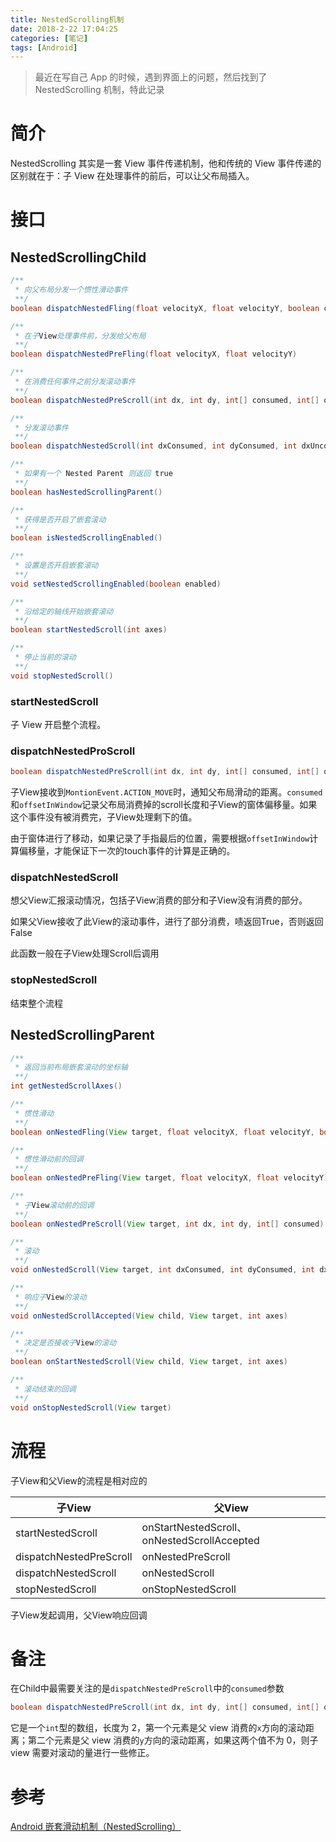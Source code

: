```yaml
---
title: NestedScrolling机制
date: 2018-2-22 17:04:25
categories: [笔记]
tags: [Android]
---
```

> 最近在写自己 App 的时候，遇到界面上的问题，然后找到了 NestedScrolling 机制，特此记录

# 简介

NestedScrolling 其实是一套 View 事件传递机制，他和传统的 View 事件传递的区别就在于：子 View  在处理事件的前后，可以让父布局插入。

# 接口

## NestedScrollingChild

```java
/**
 * 向父布局分发一个惯性滑动事件
 **/
boolean dispatchNestedFling(float velocityX, float velocityY, boolean consumed)
```

```java
/**
 * 在子View处理事件前，分发给父布局
 **/
boolean dispatchNestedPreFling(float velocityX, float velocityY)
```

```java
/**
 * 在消费任何事件之前分发滚动事件
 **/
boolean dispatchNestedPreScroll(int dx, int dy, int[] consumed, int[] offsetInWindow)
```

```java
/**
 * 分发滚动事件
 **/
boolean dispatchNestedScroll(int dxConsumed, int dyConsumed, int dxUnconsumed, int dyUnconsumed, int[] offsetInWindow)
```

```java
/**
 * 如果有一个 Nested Parent 则返回 true
 **/
boolean hasNestedScrollingParent()
```

```java
/**
 * 获得是否开启了嵌套滚动
 **/
boolean isNestedScrollingEnabled()
```

```java
/**
 * 设置是否开启嵌套滚动
 **/
void setNestedScrollingEnabled(boolean enabled)
```

```java
/**
 * 沿给定的轴线开始嵌套滚动
 **/
boolean startNestedScroll(int axes)
```

```java
/**
 * 停止当前的滚动
 **/
void stopNestedScroll()
```

### startNestedScroll

子 View 开启整个流程。

### dispatchNestedProScroll

```java
boolean dispatchNestedPreScroll(int dx, int dy, int[] consumed, int[] offsetInWindow)
```

子View接收到`MontionEvent.ACTION_MOVE`时，通知父布局滑动的距离。`consumed`和`offsetInWindow`记录父布局消费掉的scroll长度和子View的窗体偏移量。如果这个事件没有被消费完，子View处理剩下的值。

由于窗体进行了移动，如果记录了手指最后的位置，需要根据`offsetInWindow`计算偏移量，才能保证下一次的touch事件的计算是正确的。

### dispatchNestedScroll

想父View汇报滚动情况，包括子View消费的部分和子View没有消费的部分。

如果父View接收了此View的滚动事件，进行了部分消费，啧返回True，否则返回False

此函数一般在子View处理Scroll后调用

### stopNestedScroll

结束整个流程

## NestedScrollingParent

```java
/**
 * 返回当前布局嵌套滚动的坐标轴
 **/
int getNestedScrollAxes()
```
```java
/**
 * 惯性滑动
 **/
boolean onNestedFling(View target, float velocityX, float velocityY, boolean consumed)
```
```java
/**
 * 惯性滑动前的回调
 **/
boolean onNestedPreFling(View target, float velocityX, float velocityY)
```
```java
/**
 * 子View滚动前的回调
 **/
boolean onNestedPreScroll(View target, int dx, int dy, int[] consumed)
```
```java
/**
 * 滚动
 **/
void onNestedScroll(View target, int dxConsumed, int dyConsumed, int dxUnconsumed, int dyUnconsumed)
```
```java
/**
 * 响应子View的滚动
 **/
void onNestedScrollAccepted(View child, View target, int axes)
```
```java
/**
 * 决定是否接收子View的滚动
 **/
boolean onStartNestedScroll(View child, View target, int axes)
```
```java
/**
 * 滚动结束的回调
 **/
void onStopNestedScroll(View target)
```

# 流程

子View和父View的流程是相对应的

| 子View                  | 父View                                      |
| ----------------------- | ------------------------------------------- |
| startNestedScroll       | onStartNestedScroll、onNestedScrollAccepted |
| dispatchNestedPreScroll | onNestedPreScroll                           |
| dispatchNestedScroll    | onNestedScroll                              |
| stopNestedScroll        | onStopNestedScroll                          |

子View发起调用，父View响应回调

# 备注

在Child中最需要关注的是`dispatchNestedPreScroll`中的`consumed`参数

```java
boolean dispatchNestedPreScroll(int dx, int dy, int[] consumed, int[] offsetInWindow)
```

它是一个`int`型的数组，长度为 2，第一个元素是父 view 消费的`x`方向的滚动距离；第二个元素是父 view 消费的`y`方向的滚动距离，如果这两个值不为 0，则子 view 需要对滚动的量进行一些修正。



# 参考
[Android 嵌套滑动机制（NestedScrolling）](https://segmentfault.com/a/1190000002873657)
